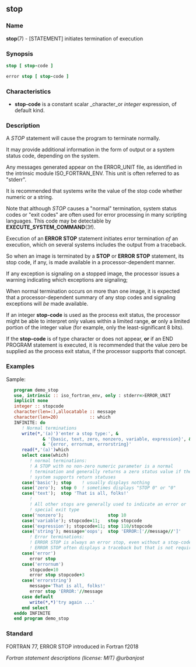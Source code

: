 ## stop

### **Name**

**stop**(7) - \[STATEMENT\] initiates termination of execution

### **Synopsis**
```fortran
stop [ stop-code ]
```
```fortran
error stop [ stop-code ]
```

### **Characteristics**

- **stop-code** is a constant scalar _character_or _integer_ expression,
  of default kind.

### **Description**

A *STOP* statement will cause the program to terminate normally.

It may provide additional information in the form of output or a system
status code, depending on the system.

Any messages generated appear on the ERROR\_UNIT file, as identified in
the intrinsic module ISO\_FORTRAN\_ENV. This unit is often referred to
as "stderr".

It is recommended that systems write the value of the stop code whether
numeric or a string.

Note that although *STOP* causes a "normal" termination,  system status
codes or "exit codes" are often used for error processing in many
scripting languages. This code may be detectable by
**EXECUTE\_SYSTEM\_COMMAND**(3f).

Execution of an **ERROR STOP** statement initiates error termination
*of* an execution, which on several systems includes the output from a
traceback.

So when an image is terminated by a **STOP** or **ERROR STOP** statement,
its stop code, if any, is made available in a processor-dependent manner.

If any exception is signaling on a stopped image, the processor issues
a warning indicating which exceptions are signaling;

When normal termination occurs on more than one image, it is expected
that a processor-dependent summary of any stop codes and signaling
exceptions will *be* made available.

If an integer **stop-code** is used as the process exit status, the
processor might be able to interpret only values within a limited
range, **or** only a limited portion of the integer value (for
example, only the least-significant 8 bits).

If the **stop-code** is of type character or does not appear,
**or** if an END PROGRAM statement is executed, it is recommended
that the value zero be supplied as the process exit status, if the
processor supports that concept.

### **Examples**

Sample:

```fortran
   program demo_stop
   use, intrinsic :: iso_fortran_env, only : stderr=>ERROR_UNIT
   implicit none
   integer :: stopcode
   character(len=:),allocatable :: message
   character(len=20)            :: which
   INFINITE: do
      ! Normal terminations
      write(*,'(a)')'enter a stop type:', &
              & '{basic, text, zero, nonzero, variable, expression}', &
              & '{error, errornum, errorstring}'
      read(*,'(a)')which
      select case(which)
         ! normal terminations:
         ! A STOP with no non-zero numeric parameter is a normal
         ! termination and generally returns a zero status value if the
         ! system supports return statuses
      case('basic'); stop    ! usually displays nothing
      case('zero');  stop 0  ! sometimes displays "STOP 0" or "0"
      case('text');  stop 'That is all, folks!'
         !
         ! All other stops are generally used to indicate an error or
         ! special exit type
      case('nonzero');                 stop 10
      case('variable'); stopcode=11;   stop stopcode
      case('expression'); stopcode=11; stop 110/stopcode
      case('string'); message='oops';  stop 'ERROR:['//message//']'
         ! Error terminations:
         ! ERROR STOP is always an error stop, even without a stop-code
         ! ERROR STOP often displays a traceback but that is not required
      case('error')
         error stop
      case('errornum')
         stopcode=10
         error stop stopcode+3
      case('errorstring')
         message='That is all, folks!'
         error stop 'ERROR:'//message
      case default
         write(*,*)'try again ...'
      end select
   enddo INFINITE
   end program demo_stop
```
### **Standard**

   FORTRAN 77, ERROR STOP introduced in Fortran f2018

 _Fortran statement descriptions (license: MIT) \@urbanjost_
